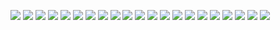 ![](https://github.com/thisiskyle/arch-setup/blob/master/wallpaper/Other.png)
![](https://github.com/thisiskyle/arch-setup/blob/master/wallpaper/Other_light.png)
![](https://github.com/thisiskyle/arch-setup/blob/master/wallpaper/boy_and_dog.png)
![](https://github.com/thisiskyle/arch-setup/blob/master/wallpaper/cat.png)
![](https://github.com/thisiskyle/arch-setup/blob/master/wallpaper/i_want_to_be_leaving.png)
![](https://github.com/thisiskyle/arch-setup/blob/master/wallpaper/outerwilds.png)
![](https://github.com/thisiskyle/arch-setup/blob/master/wallpaper/outerwilds2.png)
![](https://github.com/thisiskyle/arch-setup/blob/master/wallpaper/outset_sunrise.png)
![](https://github.com/thisiskyle/arch-setup/blob/master/wallpaper/outset_day.png)
![](https://github.com/thisiskyle/arch-setup/blob/master/wallpaper/outset_sunset.png)
![](https://github.com/thisiskyle/arch-setup/blob/master/wallpaper/outset_night.png)
![](https://github.com/thisiskyle/arch-setup/blob/master/wallpaper/skullkid.png)
![](https://github.com/thisiskyle/arch-setup/blob/master/wallpaper/skullkid4.png)
![](https://github.com/thisiskyle/arch-setup/blob/master/wallpaper/solar_system.png)
![](https://github.com/thisiskyle/arch-setup/blob/master/wallpaper/solar_system_cartoon.png)
![](https://github.com/thisiskyle/arch-setup/blob/master/wallpaper/space_jellyfish.png)
![](https://github.com/thisiskyle/arch-setup/blob/master/wallpaper/little_scout.png)
![](https://github.com/thisiskyle/arch-setup/blob/master/wallpaper/terrible_fate.png)
![](https://github.com/thisiskyle/arch-setup/blob/master/wallpaper/crab.png)
![](https://github.com/thisiskyle/arch-setup/blob/master/wallpaper/house.png)
![](https://github.com/thisiskyle/arch-setup/blob/master/wallpaper/ganon.png)
